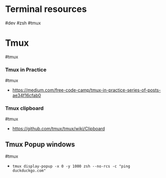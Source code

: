 # Terminal resources

#dev
#zsh
#tmux

# Tmux
#tmux

### Tmux in Practice
#tmux

* https://medium.com/free-code-camp/tmux-in-practice-series-of-posts-ae34f16cfab0


### Tmux clipboard
#tmux

* https://github.com/tmux/tmux/wiki/Clipboard


## Tmux Popup windows
#tmux

* `tmux display-popup -x 0 -y 1000 zsh --no-rcs -c "ping duckduckgo.com"`

